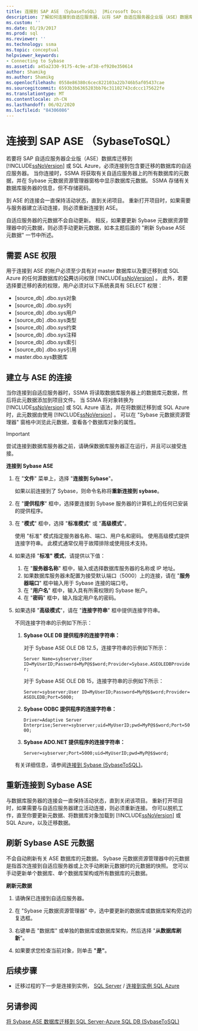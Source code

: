 ```yaml
---
title: 连接到 SAP ASE （SybaseToSQL） |Microsoft Docs
description: 了解如何连接到自适应服务器，以将 SAP 自适应服务器企业版（ASE）数据库迁移到 SQL Server 或 Azure SQL 数据库。
ms.custom: ''
ms.date: 01/19/2017
ms.prod: sql
ms.reviewer: ''
ms.technology: ssma
ms.topic: conceptual
helpviewer_keywords:
- Connecting to Sybase
ms.assetid: a45a2330-9175-4c9e-af38-ef920e350614
author: Shamikg
ms.author: Shamikg
ms.openlocfilehash: 0558e86380c6cec822103a22b746b5af05437cae
ms.sourcegitcommit: 6593b3b6365283bb76c31102743cdccc175622fe
ms.translationtype: MT
ms.contentlocale: zh-CN
ms.lasthandoff: 06/02/2020
ms.locfileid: "84306086"
---
```

# <a name="connecting-to-sap-ase-sybasetosql"></a>连接到 SAP ASE （SybaseToSQL）

若要将 SAP 自适应服务器企业版（ASE）数据库迁移到 [!INCLUDE[ssNoVersion](../../includes/ssnoversion-md.md)] 或 SQL Azure，必须连接到包含要迁移的数据库的自适应服务器。 当你连接时，SSMA 将获取有关自适应服务器上的所有数据库的元数据，并在 Sybase 元数据资源管理器窗格中显示数据库元数据。 SSMA 存储有关数据库服务器的信息，但不存储密码。  
  
到 ASE 的连接会一直保持活动状态，直到关闭项目。 重新打开项目时，如果需要与服务器建立活动连接，则必须重新连接到 ASE。  
  
自适应服务器的元数据不会自动更新。 相反，如果要更新 Sybase 元数据资源管理器中的元数据，则必须手动更新元数据，如本主题后面的 "刷新 Sybase ASE 元数据" 一节中所述。  
  
## <a name="required-ase-permissions"></a>需要 ASE 权限

用于连接到 ASE 的帐户必须至少具有对 master 数据库以及要迁移到或 SQL Azure 的任何源数据库的**公共**访问权限 [!INCLUDE[ssNoVersion](../../includes/ssnoversion-md.md)] 。 此外，若要选择要迁移的表的权限，用户必须对以下系统表具有 SELECT 权限：  
  
- [source_db] .dbo.sys对象  
- [source_db] .dbo.sys列  
- [source_db] .dbo.sys用户  
- [source_db] .dbo.sys类型  
- [source_db] .dbo.sys约束  
- [source_db] .dbo.sys注释  
- [source_db] .dbo.sys索引  
- [source_db] .dbo.sys引用  
- master.dbo.sys数据库  
  
## <a name="establishing-a-connection-to-ase"></a>建立与 ASE 的连接

当你连接到自适应服务器时，SSMA 将读取数据库服务器上的数据库元数据，然后将此元数据添加到项目文件。 当 SSMA 将对象转换为 [!INCLUDE[ssNoVersion](../../includes/ssnoversion-md.md)] 或 SQL Azure 语法，并在将数据迁移到或 SQL Azure 时，此元数据由使用 [!INCLUDE[ssNoVersion](../../includes/ssnoversion-md.md)] 。 可以在 "Sybase 元数据资源管理器" 窗格中浏览此元数据，查看各个数据库对象的属性。  
  
> [!IMPORTANT]  
> 尝试连接到数据库服务器之前，请确保数据库服务器正在运行，并且可以接受连接。  
  
**连接到 Sybase ASE**
  
1. 在 "**文件**" 菜单上，选择 "**连接到 Sybase**"。  
  
   如果以前连接到了 Sybase，则命令名称将**重新连接到 sybase**。  
  
2. 在 "**提供程序**" 框中，选择要连接到 Sybase 服务器的计算机上的任何已安装的提供程序。  
  
3. 在 "**模式**" 框中，选择 "**标准模式**" 或 "**高级模式**"。  
  
   使用 "标准" 模式指定服务器名称、端口、用户名和密码。 使用高级模式提供连接字符串。 此模式通常仅用于故障排除或使用技术支持。  
  
4. 如果选择 "**标准" 模式**，请提供以下值：  
  
    1. 在 "**服务器名称**" 框中，输入或选择数据库服务器的名称或 IP 地址。  
    2. 如果数据库服务器未配置为接受默认端口（5000）上的连接，请在 "**服务器端口**" 框中输入用于 Sybase 连接的端口号。  
    3. 在 "**用户名**" 框中，输入具有所需权限的 Sybase 帐户。  
    4. 在 "**密码**" 框中，输入指定用户名的密码。  
  
5. 如果选择 "**高级模式**"，请在 "**连接字符串**" 框中提供连接字符串。  
  
    不同连接字符串的示例如下所示：  
  
    1. **Sybase OLE DB 提供程序的连接字符串：**  
  
        对于 Sybase ASE OLE DB 12.5，连接字符串的示例如下所示：  
  
        `Server Name=sybserver;User ID=MyUserID;Password=MyP@$$word;Provider=Sybase.ASEOLEDBProvider;`  
  
        对于 Sybase ASE OLE DB 15，连接字符串的示例如下所示：  
  
        `Server=sybserver;User ID=MyUserID;Password=MyP@$$word;Provider= ASEOLEDB;Port=5000;`  
  
    2. **Sybase ODBC 提供程序的连接字符串：**  
  
       `Driver=Adaptive Server Enterprise;Server=sybserver;uid=MyUserID;pwd=MyP@$$word;Port=5000;`  
  
    3. **Sybase ADO.NET 提供程序的连接字符串：**  
  
       `Server=sybserver;Port=5000;uid=MyUserID;pwd=MyP@$$word;`  
  
    有关详细信息，请参阅[连接到 Sybase &#40;SybaseToSQL&#41;](../../ssma/sybase/connect-to-sybase-sybasetosql.md)。  
  
## <a name="reconnecting-to-sybase-ase"></a>重新连接到 Sybase ASE

与数据库服务器的连接会一直保持活动状态，直到关闭该项目。 重新打开项目时，如果需要与自适应服务器建立活动连接，则必须重新连接。 你可以脱机工作，直至你要更新元数据、将数据库对象加载到 [!INCLUDE[ssNoVersion](../../includes/ssnoversion-md.md)] 或 SQL Azure，以及迁移数据。  
  
## <a name="refreshing-sybase-ase-metadata"></a>刷新 Sybase ASE 元数据

不会自动刷新有关 ASE 数据库的元数据。 Sybase 元数据资源管理器中的元数据是指首次连接到自适应服务器或上次手动刷新元数据时的元数据的快照。 您可以手动更新单个数据库、单个数据库架构或所有数据库的元数据。  
  
**刷新元数据**
  
1. 请确保已连接到自适应服务器。  
  
2. 在 "Sybase 元数据资源管理器" 中，选中要更新的数据库或数据库架构旁边的复选框。  
  
3. 右键单击 "数据库" 或单独的数据库或数据库架构，然后选择 "**从数据库刷新**"。  
  
4. 如果要求您检查当前对象，则单击 **"是"**。  
  
## <a name="next-step"></a>后续步骤  
  
- 迁移过程的下一步是连接到实例， [SQL Server](connecting-to-sql-server-sybasetosql.md)  /  [连接到实例 SQL Azure](connecting-to-azure-sql-db-sybasetosql.md)  
  
## <a name="see-also"></a>另请参阅

[将 Sybase ASE 数据库迁移到 SQL Server-Azure SQL DB &#40;SybaseToSQL&#41;](../../ssma/sybase/migrating-sybase-ase-databases-to-sql-server-azure-sql-db-sybasetosql.md)  
